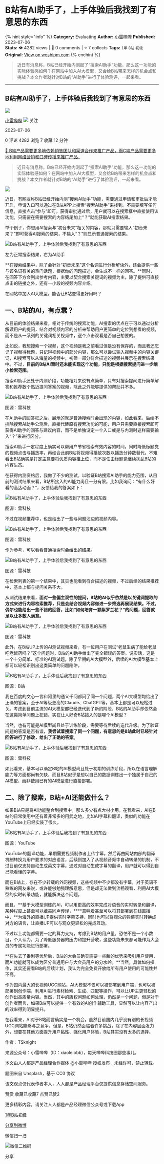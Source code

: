 # B站有AI助手了，上手体验后我找到了有意思的东西
{% hint style="info" %}
**Category:** Evaluating
**Author:** [小雷哔哔](https://www.woshipm.com/u/1286135)
**Published:** 2023-07-06  
**Stats:** 👁️ 4282 views | 💬 0 comments | ⭐ 7 collects
**Tags:** `1年` `B站` `初级`
**Original:** [View on woshipm.com](https://www.woshipm.com/evaluating/5861002.html)
{% endhint %}
> 近日有消息称，B站已经开始内测起了“搜索AI助手”功能，那么这一功能的实际体验感如何？在网站中加入AI大模型，又会给B站带来怎样的机会点和挑战？本文作者就针对B站的“AI助手”进行了体验测评，一起来看。

---

## B站有AI助手了，上手体验后我找到了有意思的东西

[![](https://image.woshipm.com/wp-files/2021/06/nkF75n19B9ZRJiUtEueD.jpg!/both/72x72)](https://www.woshipm.com/u/1286135)

[小雷哔哔](https://www.woshipm.com/u/1286135) ![](https://static.woshipm.com/tag/1122_1@2x.png) 关注

2023-07-06

0 评论 4282 浏览 7 收藏 12 分钟

[🔗 B端产品需要更多地依赖销售团队和渠道合作来推广产品，而C端产品需要更多地利用网络营销和口碑传播来推广产品..](https://ke.qidianla.com/courses/bcpm)

> 近日有消息称，B站已经开始内测起了“搜索AI助手”功能，那么这一功能的实际体验感如何？在网站中加入AI大模型，又会给B站带来怎样的机会点和挑战？本文作者就针对B站的“AI助手”进行了体验测评，一起来看。

![](https://image.woshipm.com/2023/04/14/91ccd41e-da9e-11ed-aaf8-00163e0b5ff3.png)

近日，有网友称B站已经开始内测“搜索AI助手”功能，需要通过申请和审批后才能开启，申请入口可以通过在B站APP上搜索“搜索AI助手”来找到。不需要填写任何信息，直接点击“参与”即可，获得审批通过后，用户就可以在搜索框中直接使用该功能，只需要在需要搜索的内容结尾加上“？”就能获取AI搜索结果。

举个例子，你想用AI搜索与“初音未来”相关的内容，那就只需要输入“初音未来？”即可获得AI搜索的结果，不输入“？”则显示普通搜索的结果。

![B站有AI助手了，上手体验后我找到了有意思的东西](https://image.woshipm.com/wp-files/2023/07/yHABhWWjIMPHUKp0wmZU.png)

左为正常搜索结果，右为AI助手

**在搜索结果中，除了会针对“初音未来”这个名词进行分析解读外，还会提供一些与该名词有关的热门话题，根据你的问题描述，会生成不一样的回答。**同时，在回答下方会列出参考内容，主要以契合搜索关键词的视频为主，除了提供可直接点击的链接之外，还有一小段的视频内容介绍。

在网站中加入AI大模型，能否让B站变得更好用吗？

## 一、B站的AI，有点蠢？

从目前的体验结果来看，相对于传统的搜索功能，AI搜索的优点在于可以通过分析解读用户的提问，结合对视频内容的分析来帮助用户更简单的定位到想看的视频，而不是从一系列的关键词相关视频中，逐个点击观看是否自己想要的。

比如说，我想搜索一个视频，这个视频是我之前看过但是没有保存的，而且我还忘记了视频得标题，只记得视频中的部分内容，那么可以尝试输入视频中的内容关键词，AI搜索可以从海量的视频中，初筛一部分符合描述的视频并展示在搜索结果中。不过，**目前的B站AI暂时还未能实现这个功能，只能是根据搜索提问进一步缩小检索范围。**

搜索AI助手还处于内测阶段，功能相对来说有点简单，只有对搜索提问进行简单解答和推荐数个贴近提问答案的视频，除此之外能够提供的帮助并不多。

![B站有AI助手了，上手体验后我找到了有意思的东西](https://image.woshipm.com/wp-files/2023/07/ktUNzp6LSlOoNlLjQ93R.jpeg)

图源：雷科技

在AI助手的回答框之后，展示的就是普通搜索时会出现的内容，如此看来，后续不排除搜索AI助手公测后，直接代替原有搜索功能的可能，用户只需要直接搜索即可获得AI助手的回答与建议内容，而不是单独设定一个入口或是与内测时这样需要输入“？”来进行区分。

搜索AI助手一定程度上确实可以帮用户节省检索有效内容的时间，同时降低标题党的视频点击与播放率，再结合此前B站将视频得播放次数以播放分钟数替代，不难看出B站确实是打定主意要将优质内容推上位，而不是任由标题党继续扰乱B站的内容生态。

在获得内测资格后，我做了不少的测试，以验证B站搜索AI助手的能力范围，从目前的测试结果来看，B站所接入的AI能力尚且十分有限。比如我询问：“有什么好看的高达动画？”，反馈给我的答案如下：

![B站有AI助手了，上手体验后我找到了有意思的东西](https://image.woshipm.com/wp-files/2023/07/RAPRLTPEaEyVMcm8zKWd.png)

图源：雷科技

不过在视频推荐中，也是给出了一些与问题沾边的视频内容。

![B站有AI助手了，上手体验后我找到了有意思的东西](https://image.woshipm.com/wp-files/2023/07/IPfMGQeNrVI8uHgllfQj.png)

图源：雷科技

作为参考，可以看看普通搜索时会给出的结果。

![B站有AI助手了，上手体验后我找到了有意思的东西](https://image.woshipm.com/wp-files/2023/07/2nIdkuQjR5oWxkI9FUiG.png)

图源：雷科技

在检索列表的第一个结果中，其实也能看到符合描述的视频，不过后续的结果推荐中，基本上都与提问关系不大。

从测试结果来看，**面对一些偏主观性的提问，B站的AI似乎依然是以关键词提取的方式来进行内容检索推荐，只是会结合视频内容做进一步筛选再展现结果。不过，偶尔也能给出一些不错的回答，比如“如何培育一颗紫罗兰花？”的问题，回答就足以让多数人满意。**

![B站有AI助手了，上手体验后我找到了有意思的东西](https://image.woshipm.com/wp-files/2023/07/jk6CCyR7XBzjCld7Mlb0.jpeg)

图源：雷科技

此外，在B站UP上传的AI测试视频来看，有一位用户在测试“老鼠生病了能给老鼠吃老鼠药吗？”这个问题时，B站的AI助手给出了完全错误的答案。说实话，这是一个十分简单、标准的AI测试题，除了早期的AI大模型外，后续的AI大模型基本上都可以轻松识别出这类简单的问题陷阱。

![B站有AI助手了，上手体验后我找到了有意思的东西](https://image.woshipm.com/wp-files/2023/07/eEQLzi2mDpvP0QPg7yLM.png)

图源：B站

我在百度的文心一言和阿里的通义千问都问了同一个问题，两个AI大模型均给出了正确的答案，至于AI等级更高的Claude、ChatGPT等，基本上都是可以轻松过关。考虑到目前主流的AI大模型都已经迭代到了新的阶段，B站的AI助手却依然会在这类简单问题上犯错，实在让人好奇B站接入的是哪个AI模型？

当然，也有可能是AI模型尚且处于训练阶段，需要等待后续的迭代升级。为了验证问题的答案是否有误，**我尝试着搜索了同一个问题，有意思的是B站此时已经针对回答进行了修改，给出了正确的答案。**

![B站有AI助手了，上手体验后我找到了有意思的东西](https://image.woshipm.com/wp-files/2023/07/tvfp531KPLdJsatqBMrC.png)

图源：雷科技

如此看来，基本可以确定B站的AI模型尚且处于初期的训练阶段，所以在语言理解能力等方面都尚有欠缺，而且B站似乎是想以自己的数据训练出一个独属于自己的AI模型，而非使用已有的AI模型进行直接部署。

## 二、除了搜索，B站+AI还能做什么？

如果B站只是将AI功能整合到搜索中，那么多少有点大材小用，在我看来，AI在B站的日常使用中还有着非常多的用武之地，比如AI字幕和翻译，类似的功能在YouTube上已经实装了很久。

![B站有AI助手了，上手体验后我找到了有意思的东西](https://image.woshipm.com/wp-files/2023/07/xgiakC0UMRSMt040dydK.png)

图源：YouTube

YouTube的翻译功能，早期需要视频制作者上传字幕，然后再由网站内部的翻译机制转换为用户要求的对应语言，后续则加入了从视频音频中自动转录的机制，不过目前仅支持自动生成英文字幕，通过对自动生成字幕的翻译，用户就可以得到自己能看懂的字幕。

而在B站上，存在不少转载的外网视频，这些视频中不少都没有字幕，对于英语不熟练的网友来说，或许能够勉强理解意思，但是却无法做到流畅观看，利用AI大模型的实时转录功能，就能解决这个问题。

而且，**基于大模型训练的AI，可以用更高的效率完成对语音的实时转录和翻译，某种程度上甚至可以媲美同声传译，****意味着甚至可以将其部署到在线直播中，**为海外的直播UP提供实时字幕支持，同时也可以将观众的弹幕实时转换成对方的语言，让直播UP可以与观众更轻松的完成互动。

不过以上功能都需要一定的算力支持，考虑到B站的用户量，恐怕不是一个小数目，个人认为，为了降低服务器的压力和提升营收，这些功能未来都可能作为大会员的专属功能进行部署。

**在失去了番剧等优势后，B站的大会员确实需要一些新的优势来吸引用户使用，而AI功能就可以成为区分普通用户与大会员用户的分水岭。**当然，具体如何操作，其实还要看B站的后续计划，我认为完全免费开放给所有用户使用的可能性并不高。

作为国内最大的长视频UGC网站，AI大模型不仅可以被部署到用户端，也可以被部署到创作端，利用AI进行素材检索、生成、匹配等操作，可以让UP主更轻松的创作出高质量内容。当然，其中的版权问题如何处理，仍然是一个问题，但是对于创作者而言，如果B站可以提供一个有效的AI创作辅助工具，显然可以让内容产出的效率得到明显提升。

在我看来，AI对于B站而言确实是一个机会，虽然目前国内几乎没有别的长视频UGC网站能够与之竞争，但是，B站仍然面临着许多挑战，除了在内容层面发力外，想要在其他方面提升用户黏性、强化用户体验，B站其实没有太多的选择。

作者：TSknight

来源公众号：小雷哔哔（ID：xiaoleibbb），每天哔哔科技圈那些事儿。

本文由人人都是产品经理合作媒体 @小雷哔哔 授权发布，未经许可，禁止转载。

题图来自 Unsplash，基于 CC0 协议

该文观点仅代表作者本人，人人都是产品经理平台仅提供信息存储空间服务。

赞赏 收藏已收藏7 点赞已赞2

更多精彩内容，请关注人人都是产品经理微信公众号或下载App

[1年](https://www.woshipm.com/tag/1%e5%b9%b4)[B站](https://www.woshipm.com/tag/b%e7%ab%99)[初级](https://www.woshipm.com/tag/%e5%88%9d%e7%ba%a7)

[分享到微博](https://service.weibo.com/share/share.php?appkey=2775287854&title=B站有AI助手了，上手体验后我找到了有意思的东西&url=https://www.woshipm.com/evaluating/5861002.html&pic=https://image.woshipm.com/2023/04/14/91ccd41e-da9e-11ed-aaf8-00163e0b5ff3.png)

微信扫一扫

![微信二维码](https://api.pwmqr.com/qrcode/create/?url=https://www.woshipm.com/evaluating/5861002.html)

分享